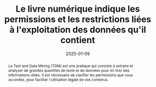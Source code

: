 ---
title: Le livre numérique indique les permissions et les restrictions liées à l'exploitation des données qu'il contient
abstract: Le Text and Data Mining (TDM) est une pratique qui consiste à extraire et analyser de grandes quantités de texte et de données pour en tirer des informations utiles. Il est nécessaire de clarifier les permissions que vous accordez, pour faciliter  l'utilisation légale de vos contenus.
categories: 
    - "Gestion des droits"
agrege: E017
opquast: N/A
indiceebook: '017'
description: "Règle n°17"
before: "016"
weight: "17"
after: "018"
actif: '1'
layout: rules
date: 2025-01-09
tags: 
    - "Juridique"
    - ""
objectif: 
    - "Indiquer les conditions sous lesquelles le contenu peut être miné pour des analyses de texte et de données"
    - "Encourager une utilisation éthique et responsable des données"
Meo: 
    - "Utiliser `meta property tdm:reservation` et `meta property tdm:policy`"
    - "Si vous utilisez le format EPUB, vous pouvez inclure des métadonnées TDM dans le fichier content.opf ou dans des fichiers XML spécifiques"
    - "Pour les fichiers PDF, vous pouvez utiliser des métadonnées XMP (Extensible Metadata Platform) pour inclure des informations sur les permissions TDM."
Controle: 
    - "* Vérifier la présence d’au moins deux modes de contact.* Vérifier qu’il est possible de joindre effectivement une personne via les modes de contact proposés."
epubcheck: false
ace: false
humancheck: true
ReadiumGoToolkit: 
Source: 
    - "SNE"
Referentiel: 
    - "TDM Reservation Protocol (TDMRep)"
steps: 
    - "Projet éditorial"
    - "Production numérique"
---